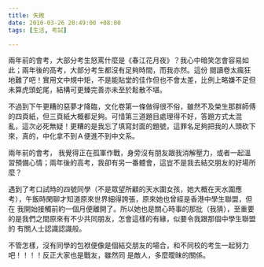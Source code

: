 ```yaml
---
title: 失敗
date: 2010-03-26 20:49:00 +08:00
tags: [生活, 考試]

---
```


 兩年前的會考，大部分考生怒罵什麼是《春江花月夜》？我心中暗笑怎會容易如此；兩年後的高考，大部分考生都沒有足夠時間，而我亦然。這份 閱讀卷太瘋狂地難了吧！實用文中規中矩，不是能貼堂的佳作但也不會太差，比例上略嫌不足但未算虎頭蛇尾，結構可更臻完善亦未至於鬆散不堪。  
  
不過到下午更糟的惡夢才降臨，文化卷第一條做得很不俗，雖然不及榮生那群師傅的四頁紙，但三頁紙大概都足夠。可惜第三道題目處理得不好，答題方式太混 亂，這次必死無疑！更糟的是我忘了填寫封面的題號，這罪名足夠把我的人頭砍下來，真的，中化拿不到Ａ便進不到中文系。  
  
兩年前的會考， 我覺得正在孤軍作戰，身旁沒有朋友跟我消解壓力，或者一起溫習預備心情；兩年後的高考，我卻有另一番體會，這豈不是我去結交朋友的好場所麼？  
  
遇到了考口試時的四號同學（不是眾望所顧的天水圍女孩，她大概在天水圍應考），午飯時閑聊才知道原來世界細得誇張，原來她也曾經是香港中學生聯盟，但在 我開始接觸前約一個月便離開了。所以她也是關心時事的那批（我猜），至重要的是我們之間原來有不少共同朋友，怎會這樣的有緣，似要令我跟那個中學生聯盟的 有關人士認識認識般。  
  
不管怎樣，沒有同學的包袱便像是個結交朋友的場合，和不同校的考生一起努力吧！！！！反正大家也是戰友，雖然同 是敵人，多麼曖昧的關係。 
